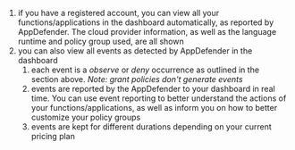 1. if you have a registered account, you can view all your functions/applications in the dashboard automatically, as reported by AppDefender.  The cloud provider information, as well as the language runtime and policy group used, are all shown
2. you can also view all events as detected by AppDefender in the dashboard
   1. each event is a _observe_ or _deny_ occurrence as outlined in the section above.  _Note: grant policies don't generate events_
   2. events are reported by the AppDefender to your dashboard in real time.  You can use event reporting to better understand the actions of your functions/applications, as well as inform you on how to better customize your policy groups
   3. events are kept for different durations depending on your current pricing plan